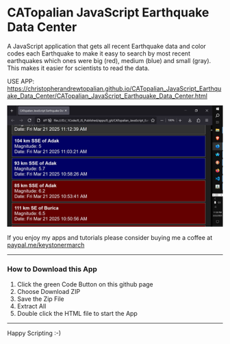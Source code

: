 # CATopalian JavaScript Earthquake Data Center
A JavaScript application that gets all recent Earthquake data and color codes each Earthquake to make it easy to search by most recent earthquakes which ones were big (red), medium (blue) and small (gray). This makes it easier for scientists to read the data.  

USE APP: https://christopherandrewtopalian.github.io/CATopalian_JavaScript_Earthquake_Data_Center/CATopalian_JavaScript_Earthquake_Data_Center.html  

![screenshot_001](src/media/textures/screenshots/001.JPG)  

If you enjoy my apps and tutorials please consider buying me a coffee at [paypal.me/keystonermarch](https://www.paypal.com/paypalme/keystonermarch)

---

### How to Download this App
1. Click the green Code Button on this github page
2. Choose Download ZIP
3. Save the Zip File
4. Extract All
5. Double click the HTML file to start the App

---

Happy Scripting :-)

